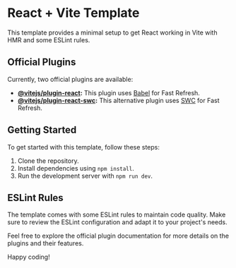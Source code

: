 # React + Vite Template

This template provides a minimal setup to get React working in Vite with HMR and some ESLint rules.

## Official Plugins

Currently, two official plugins are available:

- **[@vitejs/plugin-react](https://github.com/vitejs/vite-plugin-react/blob/main/packages/plugin-react/README.md):** This plugin uses [Babel](https://babeljs.io/) for Fast Refresh.
- **[@vitejs/plugin-react-swc](https://github.com/vitejs/vite-plugin-react-swc):** This alternative plugin uses [SWC](https://swc.rs/) for Fast Refresh.

## Getting Started

To get started with this template, follow these steps:

1. Clone the repository.
2. Install dependencies using `npm install`.
3. Run the development server with `npm run dev`.

## ESLint Rules

The template comes with some ESLint rules to maintain code quality. Make sure to review the ESLint configuration and adapt it to your project's needs.

Feel free to explore the official plugin documentation for more details on the plugins and their features.

Happy coding!
